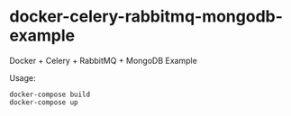 # docker-celery-rabbitmq-mongodb-example
Docker + Celery + RabbitMQ + MongoDB Example

Usage:

```
docker-compose build
docker-compose up
```
